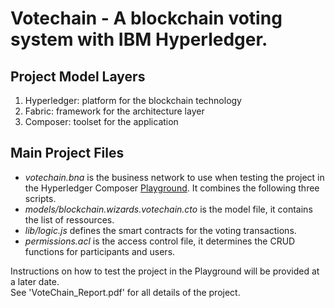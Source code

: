 # Votechain - A blockchain voting system with IBM Hyperledger.

## Project Model Layers
1. Hyperledger: platform for the blockchain technology
2. Fabric: framework for the architecture layer
3. Composer: toolset for the application

## Main Project Files
- *votechain.bna* is the business network to use when testing the project in the Hyperledger Composer [Playground](https://composer-playground.mybluemix.net/login). It combines the following three scripts.  
- *models/blockchain.wizards.votechain.cto* is the model file, it contains the list of ressources.  
- *lib/logic.js* defines the smart contracts for the voting transactions.  
- *permissions.acl* is the access control file, it determines the CRUD functions for participants and users.   

Instructions on how to test the project in the Playground will be provided at a later date.  
See 'VoteChain_Report.pdf' for all details of the project.
